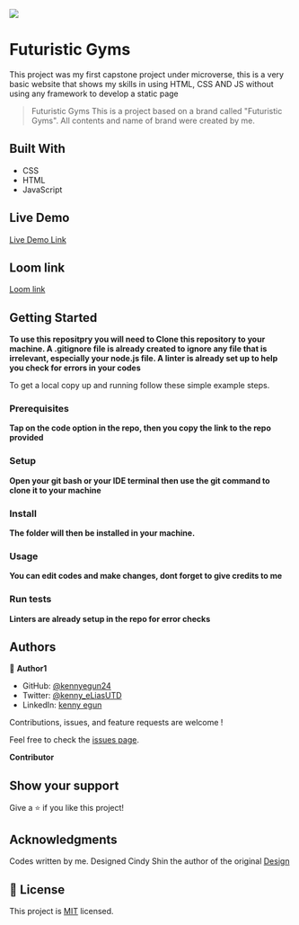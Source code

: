 ![](https://img.shields.io/badge/Microverse-blueviolet)

# Futuristic Gyms
This project was my first capstone project under microverse, this is a very basic website that shows my skills in using HTML, CSS AND JS without using any framework to develop a static page

> Futuristic Gyms
> This is a project based on a brand called "Futuristic Gyms". All contents and name of brand were created by me.

## Built With

- CSS
- HTML
- JavaScript

## Live Demo

[Live Demo Link](https://kennyegun24.github.io/Futuristic-Gyms/)

## Loom link

[Loom link](https://www.loom.com/share/8408253e59154d82a4d46c71e0aee24f)

## Getting Started

**To use this repositpry you will need to Clone this repository to your machine. A .gitignore file is already created to ignore any file that is irrelevant, especially your node.js file. A linter is already set up to help you check for errors in your codes**

To get a local copy up and running follow these simple example steps.

### Prerequisites
**Tap on the code option in the repo, then you copy the link to the repo provided**
### Setup
**Open your git bash or your IDE terminal then use the git command to clone it to your machine**
### Install
**The folder will then be installed in your machine.**
### Usage
**You can edit codes and make changes, dont forget to give credits to me**
### Run tests
**Linters are already setup in the repo for error checks**

## Authors

👤 **Author1**

- GitHub: [@kennyegun24](https://github.com/kennyegun24)
- Twitter: [@kenny_eLiasUTD](https://twitter.com/kenny_eLiasUTD)
- LinkedIn: [kenny egun](https://linkedin.com/in/kenny-egun-2ba905222/)

Contributions, issues, and feature requests are welcome !

Feel free to check the [issues page](https://github.com/kennyegun24/Futuristic-Gyms/issues).

 **Contributor**

## Show your support

Give a ⭐️ if you like this project!

## Acknowledgments

Codes written by me. Designed Cindy Shin the author of the original [Design](https://www.behance.net/gallery/29845175/CC-Global-Summit-2015)

## 📝 License

This project is [MIT](./LICENSE) licensed.
